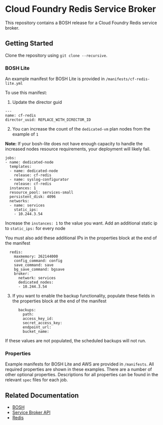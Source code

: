 # Cloud Foundry Redis Service Broker

This repository contains a BOSH release for a Cloud Foundry Redis service
broker.

## Getting Started

Clone the repository using `git clone --recursive`.

### BOSH Lite
An example manifest for BOSH Lite is provided in `/manifests/cf-redis-lite.yml`

To use this manifest:

1. Update the director guid

```
---
name: cf-redis
director_uuid: REPLACE_WITH_DIRECTOR_ID
```

2. You can increase the count of the `dedicated-vm` plan nodes from the example of `1`

**Note:** If your bosh-lite does not have enough capacity to handle the increased nodes resource requirements, your deployment will likely fail.

```
jobs:
- name: dedicated-node
  templates:
  - name: dedicated-node
    release: cf-redis
  - name: syslog-configurator
    release: cf-redis
  instances: 1
  resource_pool: services-small
  persistent_disk: 4096
  networks:
  - name: services
    static_ips:
    - 10.244.3.54
```
Increase the `instances: 1` to the value you want.
Add an additional static ip to `static_ips:` for every node

You must also add these additional IPs in the properties block at the end of the manifest

```
  redis:
    maxmemory: 262144000
    config_command: config
    save_command: save
    bg_save_command: bgsave
    broker:
      network: services
      dedicated_nodes:
      - 10.244.3.54
```

3. If you want to enable the backup functionality, populate these fields in the properties block at the end of the manifest

```
      backups:
        path:
        access_key_id:
        secret_access_key:
        endpoint_url:
        bucket_name:
```

If these values are not populated, the scheduled backups will not run.


### Properties

Example manifests for BOSH Lite and AWS are provided in `/manifests`. All
required properties are shown in these examples. There are a number of other
optional properties. Descriptions for all properties can be found in the
relevant `spec` files for each job.

## Related Documentation

 * [BOSH](https://bosh.io/docs)
 * [Service Broker API](http://docs.cloudfoundry.org/services/api.html)
 * [Redis](http://redis.io/documentation)
